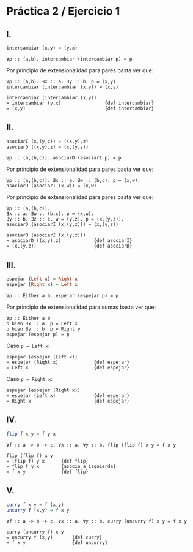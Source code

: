 # Práctica 2 / Ejercicio 1

## I.

```hs
intercambiar (x,y) = (y,x)
```

```
∀p :: (a,b). intercambiar (intercambiar p) = p
```

Por principio de extensionalidad para pares basta ver que:

```
∀p :: (a,b). ∃x :: a. ∃y :: b. p = (x,y).
intercambiar (intercambiar (x,y)) = (x,y)
```

```
intercambiar (intercambiar (x,y))
= intercambiar (y,x)                {def intercambiar}
= (x,y)                             {def intercambiar}
```

## II.

```hs
asociarI (x,(y,z)) = ((x,y),z)
asociarD ((x,y),z) = (x,(y,z))
```

```
∀p :: (a,(b,c)). asociarD (asociarI p) = p
```

Por principio de extensionalidad para pares basta ver que:

```
∀p :: (a,(b,c)). ∃x :: a. ∃w :: (b,c). p = (x,w).
asociarD (asociarI (x,w)) = (x,w)
```

Por principio de extensionalidad para pares basta ver que:

```
∀p :: (a,(b,c)).
∃x :: a. ∃w :: (b,c). p = (x,w).
∃y :: b. ∃z :: c. w = (y,z). p = (x,(y,z)).
asociarD (asociarI (x,(y,z))) = (x,(y,z))
```

```
asociarD (asociarI (x,(y,z)))
= asociarD ((x,y),z)            {def asociarI}
= (x,(y,z))                     {def asociarD}
```

## III.

```hs
espejar (Left x) = Right x
espejar (Right x) = Left x
```

```
∀p :: Either a b. espejar (espejar p) = p
```

Por principio de extensionalidad para sumas basta ver que:

```
∀p :: Either a b
o bien ∃x :: a. p = Left x
o bien ∃y :: b. p = Right y
espejar (espejar p) = p
```

Caso `p = Left x`:

```
espejar (espejar (Left x))
= espejar (Right x)             {def espejar}
= Left x                        {def espejar}
```

Caso `p = Right x`:

```
espejar (espejar (Right x))
= espejar (Left x)              {def espejar}
= Right x                       {def espejar}
```

## IV.

```hs
flip f x y = f y x
```

```
∀f :: a -> b -> c. ∀x :: a. ∀y :: b. flip (flip f) x y = f x y
```

```
flip (flip f) x y
= (flip f) y x      {def flip}
= flip f y x        {asocia a izquierda}
= f x y             {def flip}
```

## V.

```hs
curry f x y = f (x,y)
uncurry f (x,y) = f x y
```

```
∀f :: a -> b -> c. ∀x :: a. ∀y :: b. curry (uncurry f) x y = f x y
```

```
curry (uncurry f) x y
= uncurry f (x,y)       {def curry}
= f x y                 {def uncurry}
```
